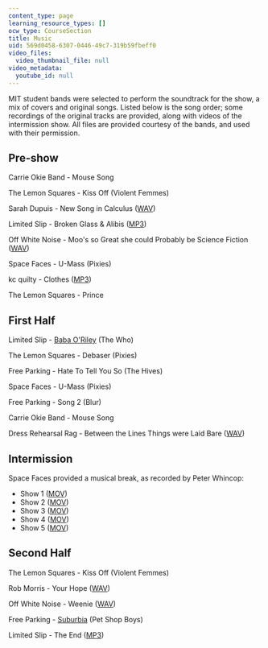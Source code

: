 ```yaml
---
content_type: page
learning_resource_types: []
ocw_type: CourseSection
title: Music
uid: 569d0458-6307-0446-49c7-319b59fbeff0
video_files:
  video_thumbnail_file: null
video_metadata:
  youtube_id: null
---
```


MIT student bands were selected to perform the soundtrack for the show, a mix of covers and original songs. Listed below is the song order; some recordings of the original tracks are provided, along with videos of the intermission show. All files are provided courtesy of the bands, and used with their permission.

Pre-show
--------

Carrie Okie Band - Mouse Song

The Lemon Squares - Kiss Off (Violent Femmes)

Sarah Dupuis - New Song in Calculus ([WAV](/ans7870/21m/21m.873/iap08/music/Sarah-Dupuis--New-Song-In-Calculus.wav))

Limited Slip - Broken Glass & Alibis ([MP3](/ans7870/21m/21m.873/iap08/music/Limited%20Slip-Broken%20Glass-and-Alibis.mp3))

Off White Noise - Moo's so Great she could Probably be Science Fiction ([WAV](/ans7870/21m/21m.873/iap08/music/Off-White-Noise--Moo's-So-Great-She-Could-Probably-Be-Science-Fiction.wav))

Space Faces - U-Mass (Pixies)

kc quilty - Clothes ([MP3](http://kcquilty.angelfire.com/Clothes_mix_3.mp3))

The Lemon Squares - Prince

First Half
----------

Limited Slip - [Baba O'Riley](http://www.reverbnation.com/main/search_song) (The Who)

The Lemon Squares - Debaser (Pixies)

Free Parking - Hate To Tell You So (The Hives)

Space Faces - U-Mass (Pixies)

Free Parking - Song 2 (Blur)

Carrie Okie Band - Mouse Song

Dress Rehearsal Rag - Between the Lines Things were Laid Bare ([WAV](/ans7870/21m/21m.873/iap08/music/Dress-Rehearsal-Rag--Between-the-Lines-Things-Were-Laid-Bare.wav))

Intermission
------------

Space Faces provided a musical break, as recorded by Peter Whincop:

*   Show 1 ([MOV](/ans7870/21m/21m.873/iap08/music/space-faces-4335.mov))
*   Show 2 ([MOV](/ans7870/21m/21m.873/iap08/music/space-faces-4341.mov))
*   Show 3 ([MOV](/ans7870/21m/21m.873/iap08/music/space-faces-4342.mov))
*   Show 4 ([MOV](/ans7870/21m/21m.873/iap08/music/space-faces-4354.mov))
*   Show 5 ([MOV](/ans7870/21m/21m.873/iap08/music/space-faces-4355.mov))

Second Half
-----------

The Lemon Squares - Kiss Off (Violent Femmes)

Rob Morris - Your Hope ([WAV](/ans7870/21m/21m.873/iap08/music/Rob-Morris--Your-Hope.wav))

Off White Noise - Weenie ([WAV](/ans7870/21m/21m.873/iap08/music/Off-White-Noise--Moo's-So-Great-She-Could-Probably-Be-Science-Fiction.wav))

Free Parking - [Suburbia](http://uploading.com/files/MGW3KG2B/Pet_Shop_Boys_-_Suburbia.mp3.html) (Pet Shop Boys)

Limited Slip - The End ([MP3](/ans7870/21m/21m.873/iap08/music/Limited%20Slip-The%20End.mp3))